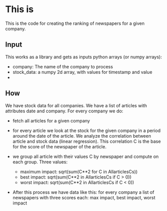# This is

This is the code for creating the ranking of newspapers for a given company.

## Input

This works as a library and gets as inputs python arrays (or numpy arrays):

- company: The name of the company to process
- stock_data: a numpy 2d array, with values for timestamp and value
-

## How

We have stock data for all companies. We have a list of articles with attributes date and company. For every company we do:

- fetch all articles for a given company
- for every article we look at the stock for the given company in a period around the date of the article. We analyze the correlation between article and stock data (linear regression). This correlation C is the base for the score of the newspaper of the article.
- we group all article with their values C by newspaper and compute on each group. Three values:
  - maximum impact: sqrt(sum(C**2 for C in AllarticlesCs))
  - best impact: sqrt(sum(C**2 in AllarticlesCs if C > 0))
  - worst impact: sqrt(sum(C**2 in AllarticlesCs if C < 0))

- After this process we have data like this: for every company a list of newspapers with three scores each: max impact, best impact, worst impact

